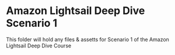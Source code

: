 # Amazon Lightsail Deep Dive Scenario 1

This folder will hold any files & assetts for Scenario 1 of the Amazon Lightsail Deep Dive Course
